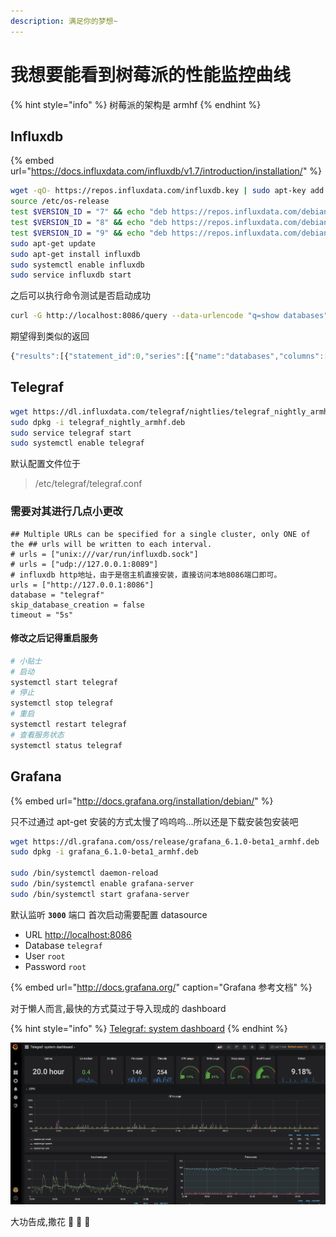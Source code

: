 ```yaml
---
description: 满足你的梦想~
---
```


# 我想要能看到树莓派的性能监控曲线

{% hint style="info" %}
树莓派的架构是 armhf
{% endhint %}

## Influxdb

{% embed url="https://docs.influxdata.com/influxdb/v1.7/introduction/installation/" %}

```bash
wget -qO- https://repos.influxdata.com/influxdb.key | sudo apt-key add -
source /etc/os-release
test $VERSION_ID = "7" && echo "deb https://repos.influxdata.com/debian wheezy stable" | sudo tee /etc/apt/sources.list.d/influxdb.list
test $VERSION_ID = "8" && echo "deb https://repos.influxdata.com/debian jessie stable" | sudo tee /etc/apt/sources.list.d/influxdb.list
test $VERSION_ID = "9" && echo "deb https://repos.influxdata.com/debian stretch stable" | sudo tee /etc/apt/sources.list.d/influxdb.list
sudo apt-get update
sudo apt-get install influxdb
sudo systemctl enable influxdb
sudo service influxdb start
```

之后可以执行命令测试是否启动成功

```bash
curl -G http://localhost:8086/query --data-urlencode "q=show databases"
```

期望得到类似的返回

```javascript
{"results":[{"statement_id":0,"series":[{"name":"databases","columns":["name"],"values":[["_internal"],["telegraf"]]}]}]}
```

## Telegraf

```bash
wget https://dl.influxdata.com/telegraf/nightlies/telegraf_nightly_armhf.deb
sudo dpkg -i telegraf_nightly_armhf.deb
sudo service telegraf start
sudo systemctl enable telegraf
```

默认配置文件位于

> /etc/telegraf/telegraf.conf

### 需要对其进行几点小更改

```text
## Multiple URLs can be specified for a single cluster, only ONE of the ## urls will be written to each interval. 
# urls = ["unix:///var/run/influxdb.sock"] 
# urls = ["udp://127.0.0.1:8089"] 
# influxdb http地址，由于是宿主机直接安装，直接访问本地8086端口即可。 
urls = ["http://127.0.0.1:8086"] 
database = "telegraf"
skip_database_creation = false
timeout = "5s"
```

#### 修改之后记得重启服务

```bash
# 小贴士
# 启动
systemctl start telegraf
# 停止
systemctl stop telegraf
# 重启
systemctl restart telegraf
# 查看服务状态
systemctl status telegraf
```

## Grafana

{% embed url="http://docs.grafana.org/installation/debian/" %}

只不过通过 apt-get 安装的方式太慢了呜呜呜...所以还是下载安装包安装吧

```bash
wget https://dl.grafana.com/oss/release/grafana_6.1.0-beta1_armhf.deb
sudo dpkg -i grafana_6.1.0-beta1_armhf.deb

sudo /bin/systemctl daemon-reload
sudo /bin/systemctl enable grafana-server
sudo /bin/systemctl start grafana-server
```

默认监听 **`3000`** 端口 首次启动需要配置 datasource

* URL [http://localhost:8086](http://localhost:8086)
* Database `telegraf`
* User `root`
* Password `root`

{% embed url="http://docs.grafana.org/" caption="Grafana 参考文档" %}

对于懒人而言,最快的方式莫过于导入现成的 dashboard

{% hint style="info" %}
[Telegraf: system dashboard](https://grafana.com/dashboards/928)
{% endhint %}

![&#x70AB;&#x9177;&#x5427;~biubiubiu](.gitbook/assets/wx20190331-004012-2x.png)

大功告成,撒花 🎉 🎉 🎉

